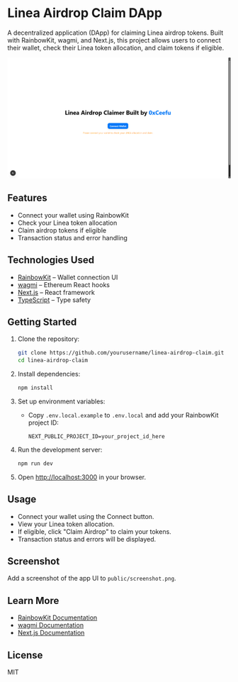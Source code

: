# Linea Airdrop Claim DApp

A decentralized application (DApp) for claiming Linea airdrop tokens. Built with RainbowKit, wagmi, and Next.js, this project allows users to connect their wallet, check their Linea token allocation, and claim tokens if eligible.

![Screenshot](./screenshot.png)

## Features
- Connect your wallet using RainbowKit
- Check your Linea token allocation
- Claim airdrop tokens if eligible
- Transaction status and error handling

## Technologies Used
- [RainbowKit](https://rainbowkit.com) – Wallet connection UI
- [wagmi](https://wagmi.sh) – Ethereum React hooks
- [Next.js](https://nextjs.org/) – React framework
- [TypeScript](https://www.typescriptlang.org/) – Type safety

## Getting Started

1. Clone the repository:
   ```bash
   git clone https://github.com/yourusername/linea-airdrop-claim.git
   cd linea-airdrop-claim
   ```

2. Install dependencies:
   ```bash
   npm install
   ```

3. Set up environment variables:
   - Copy `.env.local.example` to `.env.local` and add your RainbowKit project ID:
     ```env
     NEXT_PUBLIC_PROJECT_ID=your_project_id_here
     ```

4. Run the development server:
   ```bash
   npm run dev
   ```

5. Open [http://localhost:3000](http://localhost:3000) in your browser.

## Usage
- Connect your wallet using the Connect button.
- View your Linea token allocation.
- If eligible, click "Claim Airdrop" to claim your tokens.
- Transaction status and errors will be displayed.

## Screenshot
Add a screenshot of the app UI to `public/screenshot.png`.

## Learn More
- [RainbowKit Documentation](https://rainbowkit.com)
- [wagmi Documentation](https://wagmi.sh)
- [Next.js Documentation](https://nextjs.org/docs)

## License
MIT
